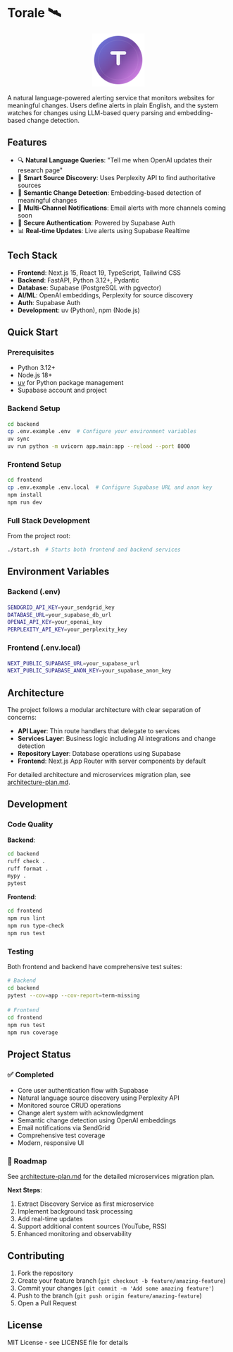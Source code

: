 # Torale 🛰️

<div align="center">
  <img src="frontend/public/torale-logo.svg" alt="Torale Logo" width="120" height="120"/>
</div>

A natural language-powered alerting service that monitors websites for meaningful changes. Users define alerts in plain English, and the system watches for changes using LLM-based query parsing and embedding-based change detection.

## Features

- 🔍 **Natural Language Queries**: "Tell me when OpenAI updates their research page"
- 🎯 **Smart Source Discovery**: Uses Perplexity API to find authoritative sources
- 🧠 **Semantic Change Detection**: Embedding-based detection of meaningful changes
- 📧 **Multi-Channel Notifications**: Email alerts with more channels coming soon
- 🔐 **Secure Authentication**: Powered by Supabase Auth
- 📊 **Real-time Updates**: Live alerts using Supabase Realtime

## Tech Stack

- **Frontend**: Next.js 15, React 19, TypeScript, Tailwind CSS
- **Backend**: FastAPI, Python 3.12+, Pydantic
- **Database**: Supabase (PostgreSQL with pgvector)
- **AI/ML**: OpenAI embeddings, Perplexity for source discovery
- **Auth**: Supabase Auth
- **Development**: uv (Python), npm (Node.js)

## Quick Start

### Prerequisites

- Python 3.12+
- Node.js 18+
- [uv](https://github.com/astral-sh/uv) for Python package management
- Supabase account and project

### Backend Setup

```bash
cd backend
cp .env.example .env  # Configure your environment variables
uv sync
uv run python -m uvicorn app.main:app --reload --port 8000
```

### Frontend Setup

```bash
cd frontend
cp .env.example .env.local  # Configure Supabase URL and anon key
npm install
npm run dev
```

### Full Stack Development

From the project root:

```bash
./start.sh  # Starts both frontend and backend services
```

## Environment Variables

### Backend (.env)
```bash
SENDGRID_API_KEY=your_sendgrid_key
DATABASE_URL=your_supabase_db_url
OPENAI_API_KEY=your_openai_key
PERPLEXITY_API_KEY=your_perplexity_key
```

### Frontend (.env.local)
```bash
NEXT_PUBLIC_SUPABASE_URL=your_supabase_url
NEXT_PUBLIC_SUPABASE_ANON_KEY=your_supabase_anon_key
```

## Architecture

The project follows a modular architecture with clear separation of concerns:

- **API Layer**: Thin route handlers that delegate to services
- **Services Layer**: Business logic including AI integrations and change detection
- **Repository Layer**: Database operations using Supabase
- **Frontend**: Next.js App Router with server components by default

For detailed architecture and microservices migration plan, see [architecture-plan.md](./architecture-plan.md).

## Development

### Code Quality

**Backend**:
```bash
cd backend
ruff check .
ruff format .
mypy .
pytest
```

**Frontend**:
```bash
cd frontend
npm run lint
npm run type-check
npm run test
```

### Testing

Both frontend and backend have comprehensive test suites:

```bash
# Backend
cd backend
pytest --cov=app --cov-report=term-missing

# Frontend
cd frontend
npm run test
npm run coverage
```

## Project Status

### ✅ Completed

- Core user authentication flow with Supabase
- Natural language source discovery using Perplexity API
- Monitored source CRUD operations
- Change alert system with acknowledgment
- Semantic change detection using OpenAI embeddings
- Email notifications via SendGrid
- Comprehensive test coverage
- Modern, responsive UI

### 🚀 Roadmap

See [architecture-plan.md](./architecture-plan.md) for the detailed microservices migration plan.

**Next Steps**:
1. Extract Discovery Service as first microservice
2. Implement background task processing
3. Add real-time updates
4. Support additional content sources (YouTube, RSS)
5. Enhanced monitoring and observability

## Contributing

1. Fork the repository
2. Create your feature branch (`git checkout -b feature/amazing-feature`)
3. Commit your changes (`git commit -m 'Add some amazing feature'`)
4. Push to the branch (`git push origin feature/amazing-feature`)
5. Open a Pull Request

## License

MIT License - see LICENSE file for details